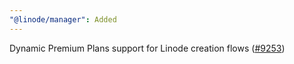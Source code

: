 ```yaml
---
"@linode/manager": Added
---
```


Dynamic Premium Plans support for Linode creation flows ([#9253](https://github.com/linode/manager/pull/9253))
